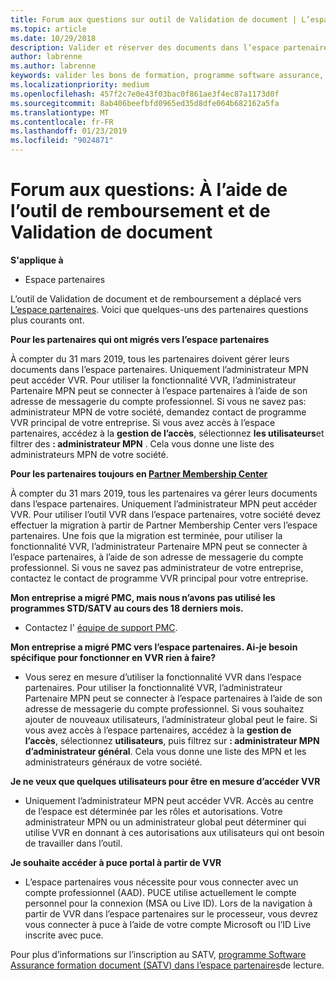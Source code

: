 ```yaml
---
title: Forum aux questions sur outil de Validation de document | L’espace partenaires
ms.topic: article
ms.date: 10/29/2018
description: Valider et réserver des documents dans l’espace partenaires
author: labrenne
ms.author: labrenne
keywords: valider les bons de formation, programme software assurance, de formation, documents, document de réserve
ms.localizationpriority: medium
ms.openlocfilehash: 457f2c7e0e43f03bac0f861ae3f4ec87a1173d0f
ms.sourcegitcommit: 8ab406beefbfd0965ed35d8dfe064b682162a5fa
ms.translationtype: MT
ms.contentlocale: fr-FR
ms.lasthandoff: 01/23/2019
ms.locfileid: "9024871"
---
```

# <a name="faq-using-the-voucher-validation-and-redemption-tool"></a>Forum aux questions: À l’aide de l’outil de remboursement et de Validation de document 

**S'applique à**

- Espace partenaires

L’outil de Validation de document et de remboursement a déplacé vers [L’espace partenaires](https://partner.microsoft.com/en-us/pcv/dashboard/overview). Voici que quelques-uns des partenaires questions plus courants ont. 

**Pour les partenaires qui ont migrés vers l’espace partenaires**

 À compter du 31 mars 2019, tous les partenaires doivent gérer leurs documents dans l’espace partenaires. Uniquement l’administrateur MPN peut accéder VVR. Pour utiliser la fonctionnalité VVR, l’administrateur Partenaire MPN peut se connecter à l’espace partenaires à l’aide de son adresse de messagerie du compte professionnel. Si vous ne savez pas: administrateur MPN de votre société, demandez contact de programme VVR principal de votre entreprise.  Si vous avez accès à l’espace partenaires, accédez à la **gestion de l’accès**, sélectionnez **les utilisateurs**et filtrer des **: administrateur MPN** . Cela vous donne une liste des administrateurs MPN de votre société.  

**Pour les partenaires toujours en [Partner Membership Center](https://partner.microsoft.com/)**

À compter du 31 mars 2019, tous les partenaires va gérer leurs documents dans l’espace partenaires. Uniquement l’administrateur MPN peut accéder VVR. Pour utiliser l’outil VVR dans l’espace partenaires, votre société devez effectuer la migration à partir de Partner Membership Center vers l’espace partenaires. Une fois que la migration est terminée, pour utiliser la fonctionnalité VVR, l’administrateur Partenaire MPN peut se connecter à l’espace partenaires, à l’aide de son adresse de messagerie du compte professionnel. Si vous ne savez pas administrateur de votre entreprise, contactez le contact de programme VVR principal pour votre entreprise.  


**Mon entreprise a migré PMC, mais nous n’avons pas utilisé les programmes STD/SATV au cours des 18 derniers mois.**

- Contactez l' [équipe de support PMC](mailto:proghelp@microsoft.com). 


**Mon entreprise a migré PMC vers l’espace partenaires. Ai-je besoin spécifique pour fonctionner en VVR rien à faire?** 

- Vous serez en mesure d’utiliser la fonctionnalité VVR dans l’espace partenaires.  Pour utiliser la fonctionnalité VVR, l’administrateur Partenaire MPN peut se connecter à l’espace partenaires à l’aide de son adresse de messagerie du compte professionnel. Si vous souhaitez ajouter de nouveaux utilisateurs, l’administrateur global peut le faire. Si vous avez accès à l’espace partenaires, accédez à la **gestion de l’accès**, sélectionnez **utilisateurs**, puis filtrez sur **: administrateur MPN** **d’administrateur général**. Cela vous donne une liste des MPN et les administrateurs généraux de votre société.  

**Je ne veux que quelques utilisateurs pour être en mesure d’accéder VVR**

- Uniquement l’administrateur MPN peut accéder VVR. Accès au centre de l’espace est déterminée par les rôles et autorisations. Votre administrateur MPN ou un administrateur global peut déterminer qui utilise VVR en donnant à ces autorisations aux utilisateurs qui ont besoin de travailler dans l’outil.

**Je souhaite accéder à puce portal à partir de VVR**

- L’espace partenaires vous nécessite pour vous connecter avec un compte professionnel (AAD).  PUCE utilise actuellement le compte personnel pour la connexion (MSA ou Live ID).  Lors de la navigation à partir de VVR dans l’espace partenaires sur le processeur, vous devrez vous connecter à puce à l’aide de votre compte Microsoft ou l’ID Live inscrite avec puce.

Pour plus d’informations sur l’inscription au SATV, [programme Software Assurance formation document (SATV) dans l’espace partenaires](software-assurance-satv.md)de lecture.
 <!--
For information on how to enroll in Software Assurance DPS programs, read [Software Assurance programs in Partner Center](software-assurance-dps.md).-->